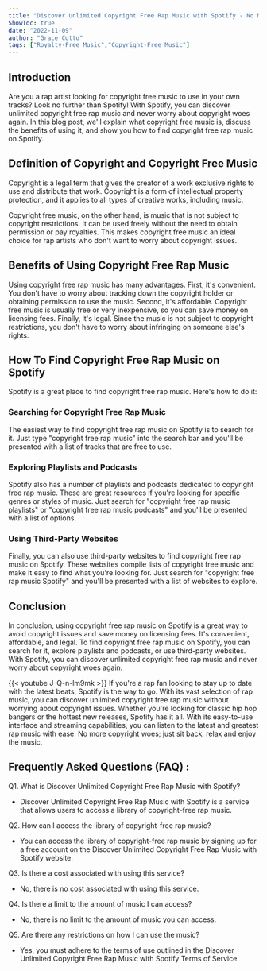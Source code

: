 ```yaml
---
title: "Discover Unlimited Copyright Free Rap Music with Spotify - No More Copyright Woes!"
ShowToc: true 
date: "2022-11-09"
author: "Grace Cotto" 
tags: ["Royalty-Free Music","Copyright-Free Music"]
---
```

## Introduction 
Are you a rap artist looking for copyright free music to use in your own tracks? Look no further than Spotify! With Spotify, you can discover unlimited copyright free rap music and never worry about copyright woes again. In this blog post, we'll explain what copyright free music is, discuss the benefits of using it, and show you how to find copyright free rap music on Spotify. 

## Definition of Copyright and Copyright Free Music
Copyright is a legal term that gives the creator of a work exclusive rights to use and distribute that work. Copyright is a form of intellectual property protection, and it applies to all types of creative works, including music. 

Copyright free music, on the other hand, is music that is not subject to copyright restrictions. It can be used freely without the need to obtain permission or pay royalties. This makes copyright free music an ideal choice for rap artists who don't want to worry about copyright issues. 

## Benefits of Using Copyright Free Rap Music
Using copyright free rap music has many advantages. First, it's convenient. You don't have to worry about tracking down the copyright holder or obtaining permission to use the music. Second, it's affordable. Copyright free music is usually free or very inexpensive, so you can save money on licensing fees. Finally, it's legal. Since the music is not subject to copyright restrictions, you don't have to worry about infringing on someone else's rights. 

## How To Find Copyright Free Rap Music on Spotify
Spotify is a great place to find copyright free rap music. Here's how to do it: 

### Searching for Copyright Free Rap Music
The easiest way to find copyright free rap music on Spotify is to search for it. Just type "copyright free rap music" into the search bar and you'll be presented with a list of tracks that are free to use. 

### Exploring Playlists and Podcasts
Spotify also has a number of playlists and podcasts dedicated to copyright free rap music. These are great resources if you're looking for specific genres or styles of music. Just search for "copyright free rap music playlists" or "copyright free rap music podcasts" and you'll be presented with a list of options. 

### Using Third-Party Websites
Finally, you can also use third-party websites to find copyright free rap music on Spotify. These websites compile lists of copyright free music and make it easy to find what you're looking for. Just search for "copyright free rap music Spotify" and you'll be presented with a list of websites to explore. 

## Conclusion
In conclusion, using copyright free rap music on Spotify is a great way to avoid copyright issues and save money on licensing fees. It's convenient, affordable, and legal. To find copyright free rap music on Spotify, you can search for it, explore playlists and podcasts, or use third-party websites. With Spotify, you can discover unlimited copyright free rap music and never worry about copyright woes again.

{{< youtube J-Q-n-lm9mk >}} 
If you're a rap fan looking to stay up to date with the latest beats, Spotify is the way to go. With its vast selection of rap music, you can discover unlimited copyright free rap music without worrying about copyright issues. Whether you're looking for classic hip hop bangers or the hottest new releases, Spotify has it all. With its easy-to-use interface and streaming capabilities, you can listen to the latest and greatest rap music with ease. No more copyright woes; just sit back, relax and enjoy the music.

## Frequently Asked Questions (FAQ) :
Q1. What is Discover Unlimited Copyright Free Rap Music with Spotify?
- Discover Unlimited Copyright Free Rap Music with Spotify is a service that allows users to access a library of copyright-free rap music.

Q2. How can I access the library of copyright-free rap music?
- You can access the library of copyright-free rap music by signing up for a free account on the Discover Unlimited Copyright Free Rap Music with Spotify website.

Q3. Is there a cost associated with using this service?
- No, there is no cost associated with using this service.

Q4. Is there a limit to the amount of music I can access?
- No, there is no limit to the amount of music you can access.

Q5. Are there any restrictions on how I can use the music?
- Yes, you must adhere to the terms of use outlined in the Discover Unlimited Copyright Free Rap Music with Spotify Terms of Service.


